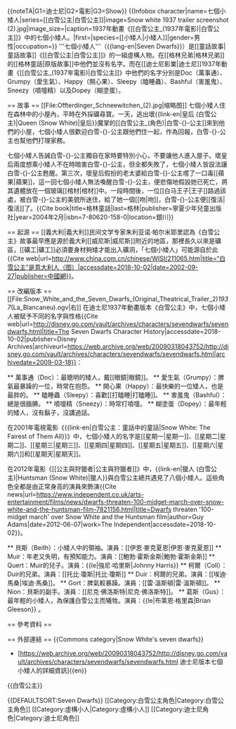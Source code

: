 {{noteTA|G1=迪士尼|G2=電影|G3=Show}}
{{Infobox character|name=七個小矮人|series=[[白雪公主|白雪公主]]|image=Snow white 1937 trailer screenshot (2).jpg|image_size=|caption=1937年動畫《[[白雪公主_(1937年電影)|白雪公主]]》中的七個小矮人。|first=|species=[[小矮人|小矮人]]|gender=男性|occupation=}}
'''七個小矮人'''（{{lang-en|Seven Dwarfs}}）是[[童話故事|童話故事]]《[[白雪公主|白雪公主]]》的一組虛構人物。在[[格林兄弟|格林兄弟]]的[[格林童話|原版故事]]中他們並沒有名字。而在[[迪士尼影業|迪士尼]]1937年動畫《[[白雪公主_(1937年電影)|白雪公主]]》中他們的名字分別是Doc（萬事通）、Grumpy（愛生氣）、Happy（開心果）、Sleepy（瞌睡蟲）、Bashful（害羞鬼）、Sneezy（噴嚏精）以及Dopey（糊塗蛋）。

== 故事 ==
[[File:Offterdinger_Schneewitchen_(2).jpg|缩略图]]
七個小矮人住在森林中的小屋內，平時在外採礦尋寶。一天，逃出壞{{link-en|皇后 (白雪公主)|Queen (Snow White)|皇后}}魔掌的[[白雪公主_(角色)|白雪-{}-公主]]來到他們的小屋，七個小矮人很歡迎白雪-{}-公主跟他們住一起，作為回報，白雪-{}-公主也幫他們打理家務。

七個小矮人告誡白雪-{}-公主獨自在家時要特別小心，不要讓他人進入屋子。壞皇后兩度想乘小矮人不在時暗害白雪-{}-公主，但全都失敗了，七個小矮人皆設法讓白雪-{}-公主甦醒。第三次，壞皇后假扮的老太婆給白雪-{}-公主嚐了一口毒[[蘋果|蘋果]]，這一回七個小矮人無法喚醒白雪-{}-公主，便悲傷地假設她已死亡，將其遺體放在一個玻璃[[棺材|棺材]]中。一段時間後，一位[[白马王子|王子]]路過該處，被白雪-{}-公主的美貌所迷住，給了她一個[[吻|吻]]，白雪-{}-公主便[[復活|復活]]了。<ref>{{Cite book|title=格林童話|last=格林|publisher=寧夏少年兒童出版社|year=2004年2月|isbn=7-80620-158-0|location=銀川}}</ref>

== 起源 ==
[[義大利|義大利]]民间文学专家朱利亚诺·帕尔米耶里認為《白雪公主》故事最早應是源於義大利[[威尼斯|威尼斯]]附近的地區，那裡長久以來是礦區，[[礦工|礦工]]必須要身材夠矮才能出入礦洞，「七個小矮人」可能源自於此<ref>{{Cite web|url=http://www.china.com.cn/chinese/WISI/211065.htm|title=“白雪公主”是意大利人（图）|accessdate=2018-10-02|date=2002-09-27|publisher=中國網}}</ref>。

== 改編版本 ==
[[File:Snow_White_and_the_Seven_Dwarfs_(Original_Theatrical_Trailer_2)_1937_(La_Blancaneu).ogv|右]]
在迪士尼1937年動畫版本《白雪公主》中，七個小矮人被賦予不同的名字與性格<ref>{{Cite web|url=http://disney.go.com/vault/archives/characters/sevendwarfs/sevendwarfs.html|title=The Seven Dwarfs Character History|accessdate=2018-10-02|publisher=Disney Archives|archiveurl=https://web.archive.org/web/20090318043752/http://disney.go.com/vault/archives/characters/sevendwarfs/sevendwarfs.html|archivedate=2009-03-18}}</ref>：

** 萬事通（Doc）：最聰明的矮人，戴[[眼鏡|眼鏡]]。
** 愛生氣（Grumpy）：脾氣最暴躁的一位，時常在抱怨。
** 開心果（Happy）：最快樂的一位矮人，也是最胖的。
** 瞌睡蟲（Sleepy）：喜歡[[打瞌睡|打瞌睡]]。
** 害羞鬼（Bashful）：總是很腼腆。
** 噴嚏精（Sneezy）：時常打噴嚏。
** 糊塗蛋（Dopey）：最年輕的矮人，沒有鬍子，沒講過話。

在2001年電視電影《{{link-en|白雪公主：童話中的童話|Snow White: The Fairest of Them All}}》中，七個小矮人的名字是[[星期一|星期一]]、[[星期二|星期二]]、[[星期三|星期三]]、[[星期四|星期四]]、[[星期五|星期五]]、[[星期六|星期六]]和[[星期天|星期天]]。

在2012年電影《[[公主與狩獵者|公主與狩獵者]]》中，{{link-en|獵人 (白雪公主)|Huntsman (Snow White)|獵人}}與白雪公主總共遇見了八個小矮人。這些角色全都是由正常身高的演員來飾演<ref>{{Cite news|url=https://www.independent.co.uk/arts-entertainment/films/news/dwarfs-threaten-100-midget-march-over-snow-white-and-the-huntsman-film-7821156.html|title=Dwarfs threaten '100-midget march' over Snow White and the Huntsman film|author=Guy Adams|date=2012-06-07|work=The Independent|accessdate=2018-10-02}}</ref>。

** 貝斯（Beith）：小矮人中的領袖。演員：[[伊恩·麥克夏恩|伊恩·麥克夏恩]]
** Muir：年老又失明，有預知能力。演員：[[鮑勃·霍斯金斯|鮑勃·霍斯金斯]]
** Quert：Muir的兒子。演員：{{le|強尼·哈里斯|Johnny Harris}}
** 柯爾（Coll）：Duir的兄弟。演員：[[托比·瓊斯|托比·瓊斯]]
** Duir：柯爾的兄弟。演員：[[埃迪·馬桑|埃迪·馬桑]]。
** Gort：脾氣較暴躁。演員：[[雷·溫斯頓|雷·溫斯頓]]。
** Nion：貝斯的副手。演員：[[尼克·佛洛斯特|尼克·佛洛斯特]]。
** 葛斯（Gus）：最年輕的小矮人，為保護白雪公主而犧牲。演員：{{le|布莱恩·格里森|Brian Gleeson}} 。

== 參考資料 ==
<references />	

== 外部連結 ==
{{Commons category|Snow White's seven dwarfs}}

* [https://web.archive.org/web/20090318043752/http://disney.go.com/vault/archives/characters/sevendwarfs/sevendwarfs.html 迪士尼版本七個小矮人的詳細資訊]{{en}}

{{白雪公主}}

{{DEFAULTSORT:Seven Dwarfs}}
[[Category:白雪公主角色|Category:白雪公主角色]]
[[Category:虛構小人|Category:虛構小人]]
[[Category:迪士尼角色|Category:迪士尼角色]]